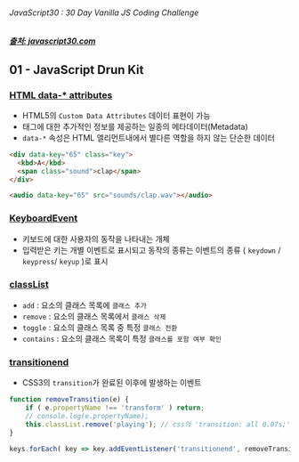 ###### JavaScript30 : 30 Day Vanilla JS Coding Challenge

##### [출처: javascript30.com](https://javascript30.com/)

## 01 - JavaScript Drun Kit
### [HTML data-* attributes](http://blog.saltfactory.net/using-html5-custom-data-attributes/)
- HTML5의 `Custom Data Attributes` 데이터 표현이 가능
- 태그에 대한 추가적인 정보를 제공하는 일종의 메타데이터(Metadata)
- `data-*` 속성은 HTML 엘리먼트내에서 별다른 역할을 하지 않는 단순한 데이터

```html
<div data-key="65" class="key">
  <kbd>A</kbd>
  <span class="sound">clap</span>
</div>

<audio data-key="65" src="sounds/clap.wav"></audio>
```

### [KeyboardEvent](https://developer.mozilla.org/ko/docs/Web/API/KeyboardEvent)
- 키보드에 대한 사용자의 동작을 나타내는 개체
- 입력받은 키는 개별 이벤트로 표시되고 동작의 종류는 이벤트의 종류 ( `keydown` / `keypress`/ `keyup` )로 표시

### [classList](https://developer.mozilla.org/ko/docs/Web/API/Element/classList)
- `add` : 요소의 클래스 목록에 `클래스 추가`
- `remove` : 요소의 클래스 목록에서 `클래스 삭제`
- `toggle` : 요소의 클래스 목록 중 특정 `클래스 전환`
- `contains` : 요소의 클래스 목록이 특정 `클래스를 포함 여부 확인`

### [transitionend](https://developer.mozilla.org/en-US/docs/Web/Events/transitionend)
- CSS3의 `transition`가 완료된 이후에 발생하는 이벤트

```js
function removeTransition(e) {
    if ( e.propertyName !== 'transform' ) return;
    // console.log(e.propertyName);
    this.classList.remove('playing'); // css의 'transition: all 0.07s;' 속도에 맞춰서 `.playing` 삭제
}

keys.forEach( key => key.addEventListener('transitionend', removeTransition) );
```
